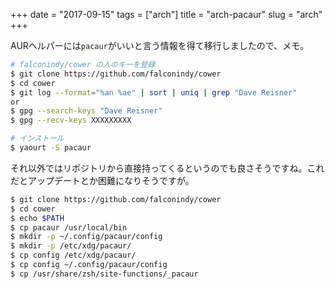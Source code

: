 +++
date = "2017-09-15"
tags = ["arch"]
title = "arch-pacaur"
slug = "arch"
+++

AURヘルパーには`pacaur`がいいと言う情報を得て移行しましたので、メモ。

```bash
# falconindy/cower の人のキーを登録
$ git clone https://github.com/falconindy/cower
$ cd cower
$ git log --format="%an %ae" | sort | uniq | grep "Dave Reisner"
or
$ gpg --search-keys "Dave Reisner"
$ gpg --recv-keys XXXXXXXXX

# インストール
$ yaourt -S pacaur
```

それ以外ではリポジトリから直接持ってくるというのでも良さそうですね。これだとアップデートとか困難になりそうですが。

```bash
$ git clone https://github.com/falconindy/cower
$ cd cower
$ echo $PATH
$ cp pacaur /usr/local/bin
$ mkdir -p ~/.config/pacaur/config
$ mkdir -p /etc/xdg/pacaur/
$ cp config /etc/xdg/pacaur/
$ cp config ~/.config/pacaur/config
$ cp /usr/share/zsh/site-functions/_pacaur
```
